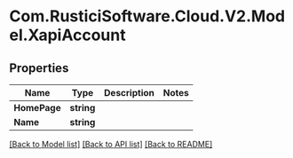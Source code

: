 # Com.RusticiSoftware.Cloud.V2.Model.XapiAccount
## Properties

Name | Type | Description | Notes
------------ | ------------- | ------------- | -------------
**HomePage** | **string** |  | 
**Name** | **string** |  | 

[[Back to Model list]](../README.md#documentation-for-models) [[Back to API list]](../README.md#documentation-for-api-endpoints) [[Back to README]](../README.md)

